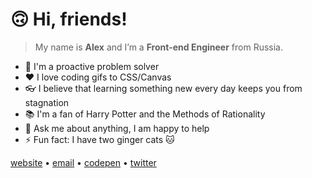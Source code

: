 # 🙃 Hi, friends!

> My name is **Alex** and I’m a **Front-end Engineer** from Russia.

- 🚀 I'm a proactive problem solver
- ❤️ I love coding gifs to CSS/Canvas
- 👓 I believe that learning something new every day keeps you from stagnation
- 📚 I'm a fan of Harry Potter and the Methods of Rationality
- 💬 Ask me about anything, I am happy to help
- ⚡️ Fun fact: I have two ginger cats 🐱

[website](https://alisaliso.com) • [email](mailto:alisaliso.com@gmail.com) • [codepen](https://codepen.io/alisaliso) • [twitter](https://twitter.com/alisaliso1)
